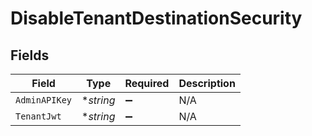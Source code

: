 # DisableTenantDestinationSecurity


## Fields

| Field              | Type               | Required           | Description        |
| ------------------ | ------------------ | ------------------ | ------------------ |
| `AdminAPIKey`      | **string*          | :heavy_minus_sign: | N/A                |
| `TenantJwt`        | **string*          | :heavy_minus_sign: | N/A                |